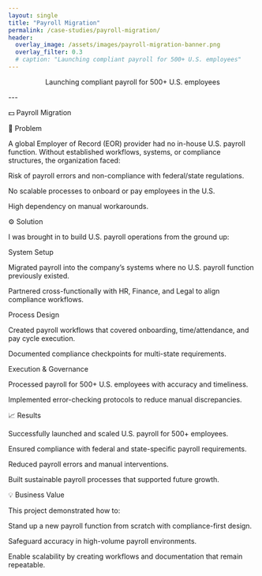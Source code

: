 ```yaml
---
layout: single
title: "Payroll Migration"
permalink: /case-studies/payroll-migration/
header:
  overlay_image: /assets/images/payroll-migration-banner.png
  overlay_filter: 0.3
  # caption: "Launching compliant payroll for 500+ U.S. employees"
---
```

<p class="page__lead" style="text-align:center;">
  Launching compliant payroll for 500+ U.S. employees
</p>
---

💵 Payroll Migration

📌 Problem

A global Employer of Record (EOR) provider had no in-house U.S. payroll function. Without established workflows, systems, or compliance structures, the organization faced:

Risk of payroll errors and non-compliance with federal/state regulations.

No scalable processes to onboard or pay employees in the U.S.

High dependency on manual workarounds.

⚙️ Solution

I was brought in to build U.S. payroll operations from the ground up:

System Setup

Migrated payroll into the company’s systems where no U.S. payroll function previously existed.

Partnered cross-functionally with HR, Finance, and Legal to align compliance workflows.

Process Design

Created payroll workflows that covered onboarding, time/attendance, and pay cycle execution.

Documented compliance checkpoints for multi-state requirements.

Execution & Governance

Processed payroll for 500+ U.S. employees with accuracy and timeliness.

Implemented error-checking protocols to reduce manual discrepancies.

📈 Results

Successfully launched and scaled U.S. payroll for 500+ employees.

Ensured compliance with federal and state-specific payroll requirements.

Reduced payroll errors and manual interventions.

Built sustainable payroll processes that supported future growth.

💡 Business Value

This project demonstrated how to:

Stand up a new payroll function from scratch with compliance-first design.

Safeguard accuracy in high-volume payroll environments.

Enable scalability by creating workflows and documentation that remain repeatable.
